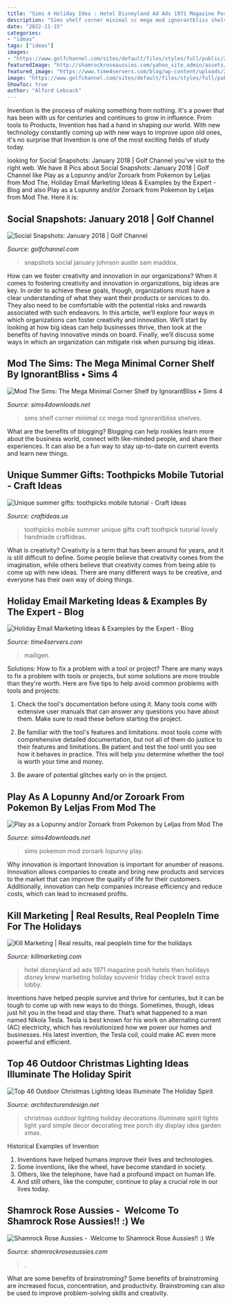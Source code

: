 ```yaml
---
title: "Sims 4 Holiday Idea : Hotel Disneyland Ad Ads 1971 Magazine Posh Hotels Then Holidays Disney Knew Marketing Holiday Souvenir Friday Check Travel Extra Lobby"
description: "Sims shelf corner minimal cc mega mod ignorantbliss shelves"
date: "2022-11-15"
categories:
- "ideas"
tags: ["ideas"]
images:
- "https://www.golfchannel.com/sites/default/files/styles/full/public/2018/01/01/johnsona.jpg?itok=aqEQlJfs"
featuredImage: "http://shamrockroseaussies.com/yahoo_site_admin/assets/images/DSC_0782.124232546_std.JPG"
featured_image: "https://www.time4servers.com/blog/wp-content/uploads/2020/12/Holiday-Announcement-Email-Template.png"
image: "https://www.golfchannel.com/sites/default/files/styles/full/public/2018/01/01/johnsona.jpg?itok=aqEQlJfs"
ShowToc: true
author: "Alford Lebsack"
---
```



Invention is the process of making something from nothing. It's a power that has been with us for centuries and continues to grow in influence. From tools to Products, Invention has had a hand in shaping our world. With new technology constantly coming up with new ways to improve upon old ones, it's no surprise that Invention is one of the most exciting fields of study today.

	

		
looking for Social Snapshots: January 2018 | Golf Channel you've visit to the right web. We have 8 Pics about Social Snapshots: January 2018 | Golf Channel like Play as a Lopunny and/or Zoroark from Pokemon by Leljas from Mod The, Holiday Email Marketing Ideas &amp; Examples by the Expert - Blog and also Play as a Lopunny and/or Zoroark from Pokemon by Leljas from Mod The. Here it is:
		
    
## Social Snapshots: January 2018 | Golf Channel

<img loading=lazy src="https://www.golfchannel.com/sites/default/files/styles/full/public/2018/01/01/johnsona.jpg?itok=aqEQlJfs" onerror="this.onerror=null;this.src='https://tse1.mm.bing.net/th?id=OIP.MmZtn6TaYbrY9vTZam89BgHaHe&amp;pid=15.1';" alt="Social Snapshots: January 2018 | Golf Channel">

_Source: golfchannel.com_

>snapshots social january johnson austin sam maddox. 

	

How can we foster creativity and innovation in our organizations?
When it comes to fostering creativity and innovation in organizations, big ideas are key. In order to achieve these goals, though, organizations must have a clear understanding of what they want their products or services to do. They also need to be comfortable with the potential risks and rewards associated with such endeavors.
In this article, we’ll explore four ways in which organizations can foster creativity and innovation. We’ll start by looking at how big ideas can help businesses thrive, then look at the benefits of having innovative minds on board. Finally, we’ll discuss some ways in which an organization can mitigate risk when pursuing big ideas.

    
## Mod The Sims: The Mega Minimal Corner Shelf By IgnorantBliss • Sims 4

<img loading=lazy src="http://sims4downloads.net/wp-content/uploads/2015/04/6612.jpg" onerror="this.onerror=null;this.src='https://tse1.mm.bing.net/th?id=OIP.Ejgotop4Mou_ThIuxLz12AHaJ9&amp;pid=15.1';" alt="Mod The Sims: The Mega Minimal Corner Shelf by IgnorantBliss • Sims 4">

_Source: sims4downloads.net_

>sims shelf corner minimal cc mega mod ignorantbliss shelves. 

	

What are the benefits of blogging?
Blogging can help rookies learn more about the business world, connect with like-minded people, and share their experiences. It can also be a fun way to stay up-to-date on current events and learn new things.

    
## Unique Summer Gifts: Toothpicks Mobile Tutorial - Craft Ideas

<img loading=lazy src="http://www.craftideas.us/wp-content/uploads/2012/10/handmade-gifts3.jpg" onerror="this.onerror=null;this.src='https://tse2.mm.bing.net/th?id=OIP.aXqvkMr1wMWW_7A3WejtuAHaJ4&amp;pid=15.1';" alt="Unique summer gifts: toothpicks mobile tutorial - Craft Ideas">

_Source: craftideas.us_

>toothpicks mobile summer unique gifts craft toothpick tutorial lovely handmade craftideas. 

	

What is creativity?
Creativity is a term that has been around for years, and it is still difficult to define. Some people believe that creativity comes from the imagination, while others believe that creativity comes from being able to come up with new ideas. There are many different ways to be creative, and everyone has their own way of doing things.

    
## Holiday Email Marketing Ideas &amp; Examples By The Expert - Blog

<img loading=lazy src="https://www.time4servers.com/blog/wp-content/uploads/2020/12/Holiday-Announcement-Email-Template.png" onerror="this.onerror=null;this.src='https://tse4.mm.bing.net/th?id=OIP.YXabHhvk4LgDCAjshmnwFwAAAA&amp;pid=15.1';" alt="Holiday Email Marketing Ideas &amp; Examples by the Expert - Blog">

_Source: time4servers.com_

>mailigen. 

	

Solutions: How to fix a problem with a tool or project?
There are many ways to fix a problem with tools or projects, but some solutions are more trouble than they're worth. Here are five tips to help avoid common problems with tools and projects:
1. Check the tool's documentation before using it. Many tools come with extensive user manuals that can answer any questions you have about them. Make sure to read these before starting the project.

2. Be familiar with the tool's features and limitations. most tools come with comprehensive detailed documentation, but not all of them do justice to their features and limitations. Be patient and test the tool until you see how it behaves in practice. This will help you determine whether the tool is worth your time and money.

3. Be aware of potential glitches early on in the project.

    
## Play As A Lopunny And/or Zoroark From Pokemon By Leljas From Mod The

<img loading=lazy src="https://sims4downloads.net/wp-content/uploads/2020/09/193-600x852.jpg" onerror="this.onerror=null;this.src='https://tse2.mm.bing.net/th?id=OIP.MMVDvVeq8IgOK2YoIkYt2wHaKh&amp;pid=15.1';" alt="Play as a Lopunny and/or Zoroark from Pokemon by Leljas from Mod The">

_Source: sims4downloads.net_

>sims pokemon mod zoroark lopunny play. 

	

Why innovation is important
Innovation is important for anumber of reasons. Innovation allows companies to create and bring new products and services to the market that can improve the quality of life for their customers. Additionally, innovation can help companies increase efficiency and reduce costs, which can lead to increased profits.

    
## Kill Marketing | Real Results, Real PeopleIn Time For The Holidays

<img loading=lazy src="http://killmarketing.com/wp-content/uploads/2013/12/Disneyland-Hotel-ad-1971-768x1024.jpg" onerror="this.onerror=null;this.src='https://tse4.mm.bing.net/th?id=OIP.S9fHKsnArA5LCH5WVpsKmwHaJ4&amp;pid=15.1';" alt="Kill Marketing | Real results, real peopleIn time for the holidays">

_Source: killmarketing.com_

>hotel disneyland ad ads 1971 magazine posh hotels then holidays disney knew marketing holiday souvenir friday check travel extra lobby. 

	

Inventions have helped people survive and thrive for centuries, but it can be tough to come up with new ways to do things. Sometimes, though, ideas just hit you in the head and stay there. That’s what happened to a man named Nikola Tesla. Tesla is best known for his work on alternating current (AC) electricity, which has revolutionized how we power our homes and businesses. His latest invention, the Tesla coil, could make AC even more powerful and efficient.

    
## Top 46 Outdoor Christmas Lighting Ideas Illuminate The Holiday Spirit

<img loading=lazy src="http://cdn.architecturendesign.net/wp-content/uploads/2014/11/Outdoor-Christmas-Lighting-Decorations-14.jpg" onerror="this.onerror=null;this.src='https://tse2.mm.bing.net/th?id=OIP.m8LJ5xbYm6QUYCBUj9v2qwHaLG&amp;pid=15.1';" alt="Top 46 Outdoor Christmas Lighting Ideas Illuminate The Holiday Spirit">

_Source: architecturendesign.net_

>christmas outdoor lighting holiday decorations illuminate spirit lights light yard simple decor decorating tree porch diy display idea garden xmas. 

	

Historical Examples of Invention
1. Inventions have helped humans improve their lives and technologies. 
2. Some inventions, like the wheel, have become standard in society. 
3. Others, like the telephone, have had a profound impact on human life. 
4. And still others, like the computer, continue to play a crucial role in our lives today.

    
## Shamrock Rose Aussies - ﻿﻿﻿ Welcome To Shamrock Rose Aussies!! :) We

<img loading=lazy src="http://shamrockroseaussies.com/yahoo_site_admin/assets/images/DSC_0782.124232546_std.JPG" onerror="this.onerror=null;this.src='https://tse4.mm.bing.net/th?id=OIP.A849W9qZ-uNXkjQ6RNtH0QHaE-&amp;pid=15.1';" alt="Shamrock Rose Aussies - ﻿﻿﻿ Welcome to Shamrock Rose Aussies!! :) We">

_Source: shamrockroseaussies.com_

>. 

	

What are some benefits of brainstroming?
Some benefits of brainstroming are increased focus, concentration, and productivity. Brainstroming can also be used to improve problem-solving skills and creativity.

